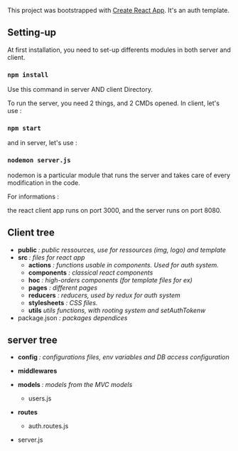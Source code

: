 This project was bootstrapped with [Create React App](https://github.com/facebook/create-react-app).
It's an auth template. 

## Setting-up

At first installation, you need to set-up differents modules in both server and client. 

### `npm install`

Use this command in server AND client Directory.

To run the server, you need 2 things, and 2 CMDs opened. In client, let's use : 

### `npm start`

and in server, let's use : 

### `nodemon server.js`

nodemon is a particular module that runs the server and takes care of every modification in the code. 

For informations : 

the react client app runs on port 3000, and the server runs on port 8080.

## Client tree

 * <b>public </b> <i> : public ressources, use for ressources (img, logo) and template </i>
 * <b>src </b> <i> :  files for react app </i>
   * <b>actions</b> <i> : functions usable in components. Used for auth system. </i>
   * <b>components</b> <i> : classical react components</i>
   * <b>hoc</b> <i> : high-orders components (for template files for ex) </i>
   * <b>pages</b> <i> : different pages</i>
   * <b>reducers</b> <i> : reducers, used by redux for auth system </i>
   * <b>stylesheets</b><i> : CSS files.  </i>
   * <b>utils</b> <i> utils functions, with rooting system and setAuthTokenw    </i>
 * package.json <i>: packages dependices </i>

## server tree

* <b> config </b> <i> : configurations files, env variables and DB access configuration </i>
* <b> middlewares </b> 
* <b> models </b> <i> : models from the MVC models</i>

  * users.js 
  
* <b> routes </b> 

  * auth.routes.js 
    
* server.js 

